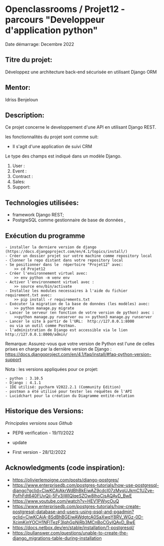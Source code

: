 # Openclassrooms / Projet12 - parcours "Developpeur d'application python"

Date démarrage: Decembre 2022 

## Titre du projet:  
Développez une architecture back-end sécurisée en utilisant Django ORM

## Mentor:
Idriss Benjeloun

## Description:   
Ce projet concerne le  developpement d'une API en utilisant Django REST.

les fonctionnalités du projet sont comme suit:

- Il s'agit d'une application de suivi CRM

Le type des champs est indiqué dans un modèle Django. 
1. User : 
3. Event : 
4. Contract : 
5. Sales: 
6. Support:

## Technologies utilisées:
- framework Django REST;
- PostgreSQL comme gestionnaire de base de données ,

 

## Exécution du programme
    - installer la derniere version de django (https://docs.djangoproject.com/en/4.1/topics/install/)
    - Créer un dossier projet sur votre machine comme repository local
    - Clonner le repo distant dans votre repository local
    - Se positionner dans le  répertoire "Projet12" avec:
        >> cd Projet12
    - Créer l'environnement virtuel avec:
        >> env python -m venv env
    - Activer l'environnement virtuel avec :
        >> source env/bin/activate
    - Installez les modules necessaires à l'aide du fichier requirement.txt avec:   
        >> pip install -r requirements.txt  
    - Exécuter la migration de la base de données (les modèles) avec: 
        >> python manage.py migrate
    - Lancer le serveur (en fonction de votre version de python) avec :
        >>python manage.py runserver ou >> python3 manage.py runserver
    - Lancer le site à partir de l'URL:  http://127.0.0.1:8000
      ou via un outil comme Postman.
    - l'administration de Django est accessible via le lien http://127.0.0.1:8000/admin/

Remarque: Assurez-vous que votre version de Python est l'une de celles prises 
en charge par la dernière version de Django :
https://docs.djangoproject.com/en/4.1/faq/install/#faq-python-version-support

Nota : les versions appliquées pour ce projet: 
    
    - python : 3.10.5
    - Django : 4.1.1
    - IDE utilisé: pycharm V2022.2.1 (Community Edition)
    - postman a été utilisé pour tester les requêtes de l'API
    - Lucidchart pour la création du Diagramme entité-relation

## Historique des Versions:    

 *Principales versions sous Github*

 - PEP8 verification - 19/11/2022
 - update

 - First version - 28/12/2022

## Acknowledgments (code inspiration): 
- https://olivierlemoigne.com/posts/django-postgres/
- https://www.enterprisedb.com/postgres-tutorials/how-use-postgresql-django?gclid=CjwKCAiAkrWdBhBkEiwAZ9cdcI07zMyqUJkmC1UZye-PofhFdt640FUvQji-5Fv3jWIQlqeSZOw8lhoCjsAQAvD_BwE
- https://www.youtube.com/watch?v=HEV1PWycOuQ
- https://www.enterprisedb.com/postgres-tutorials/how-create-postgresql-database-and-users-using-psql-and-pgadmin?gclid=CjwKCAiA-8SdBhBGEiwAWdgtcA0SaXwqY8RV_WGz-0D-XcimKinYOCH1NFITezF3lqhGpNiRb3MCnBoCGyIQAvD_BwE
- https://docs.netbox.dev/en/stable/installation/1-postgresql/
- https://pullanswer.com/questions/unable-to-create-the-django_migrations-table-during-installation